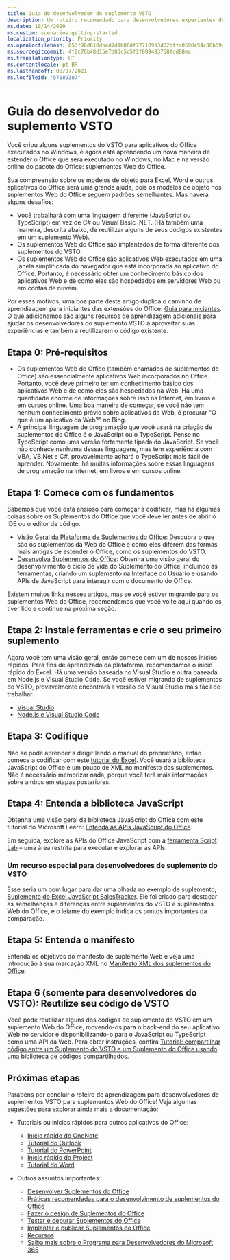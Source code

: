 ```yaml
---
title: Guia do desenvolvedor do suplemento VSTO
description: Um roteiro recomendado para desenvolvedores experientes de suplemento do VSTO para recursos de aprendizagem de suplementos Web do Office.
ms.date: 10/14/2020
ms.custom: scenarios:getting-started
localization_priority: Priority
ms.openlocfilehash: 653f90d610dbad7d1b00df777109d3d02bffc0598454c38b5945fa56542beb61
ms.sourcegitcommit: 4f2c76b48d15e7d03c5c5f1f809493758fcd88ec
ms.translationtype: HT
ms.contentlocale: pt-BR
ms.lasthandoff: 08/07/2021
ms.locfileid: "57089387"
---
```

# <a name="vsto-add-in-developers-guide"></a>Guia do desenvolvedor do suplemento VSTO

Você criou alguns suplementos do VSTO para aplicativos do Office executados no Windows, e agora está aprendendo um nova maneira de estender o Office que será executado no Windows, no Mac e na versão online do pacote do Office: suplementos Web do Office.

Sua compreensão sobre os modelos de objeto para Excel, Word e outros aplicativos do Office será uma grande ajuda, pois os modelos de objeto nos suplementos Web do Office seguem padrões semelhantes. Mas haverá alguns desafios:

- Você trabalhará com uma linguagem diferente (JavaScript ou TypeScript) em vez de C# ou Visual Basic .NET. (Há também uma maneira, descrita abaixo, de reutilizar alguns de seus códigos existentes em um suplemento Web).
- Os suplementos Web do Office são implantados de forma diferente dos suplementos do VSTO.
- Os suplementos Web do Office são aplicativos Web executados em uma janela simplificada do navegador que está incorporada ao aplicativo do Office. Portanto, é necessário obter um conhecimento básico dos aplicativos Web e de como eles são hospedados em servidores Web ou em contas de nuvem. 

Por esses motivos, uma boa parte deste artigo duplica o caminho de aprendizagem para iniciantes das extensões do Office: [Guia para iniciantes](learning-path-beginner.md). O que adicionamos são alguns recursos de aprendizagem adicionais para ajudar os desenvolvedores do suplemento VSTO a aproveitar suas experiências e também a reutilizarem o código existente.

## <a name="step-0-prerequisites"></a>Etapa 0: Pré-requisitos

- Os suplementos Web do Office (também chamados de suplementos do Office) são essencialmente aplicativos Web incorporados no Office. Portanto, você deve primeiro ter um conhecimento básico dos aplicativos Web e de como eles são hospedados na Web. Há uma quantidade enorme de informações sobre isso na Internet, em livros e em cursos online. Uma boa maneira de começar, se você não tem nenhum conhecimento prévio sobre aplicativos da Web, é procurar "O que é um aplicativo da Web?" no Bing.
- A principal linguagem de programação que você usará na criação de suplementos do Office é o JavaScript ou o TypeScript. Pense no TypeScript como uma versão fortemente tipada do JavaScript. Se você não conhece nenhuma dessas linguagens, mas tem experiência com VBA, VB.Net e C#, provavelmente achará o TypeScript mais fácil de aprender. Novamente, há muitas informações sobre essas linguagens de programação na Internet, em livros e em cursos online.

## <a name="step-1-begin-with-fundamentals"></a>Etapa 1: Comece com os fundamentos

Sabemos que você está ansioso para começar a codificar, mas há algumas coisas sobre os Suplementos do Office que você deve ler antes de abrir o IDE ou o editor de código.

- [Visão Geral da Plataforma de Suplementos do Office](office-add-ins.md): Descubra o que são os suplementos da Web do Office e como eles diferem das formas mais antigas de estender o Office, como os suplementos do VSTO.
- [Desenvolva Suplementos do Office](../develop/develop-overview.md): Obtenha uma visão geral do desenvolvimento e ciclo de vida do Suplemento do Office, incluindo as ferramentas, criando um suplemento na Interface do Usuário e usando APIs de JavaScript para interagir com o documento do Office.

Existem muitos links nesses artigos, mas se você estiver migrando para os suplementos Web do Office, recomendamos que você volte aqui quando os tiver lido e continue na próxima seção.

## <a name="step-2-install-tools-and-create-your-first-add-in"></a>Etapa 2: Instale ferramentas e crie o seu primeiro suplemento

Agora você tem uma visão geral, então comece com um de nossos inícios rápidos. Para fins de aprendizado da plataforma, recomendamos o início rápido do Excel. Há uma versão baseada no Visual Studio e outra baseada em Node.js e Visual Studio Code. Se você estiver migrando de suplementos do VSTO, provavelmente encontrará a versão do Visual Studio mais fácil de trabalhar.

- [Visual Studio](../quickstarts/excel-quickstart-jquery.md?tabs=visualstudio)
- [Node.js e Visual Studio Code](../quickstarts/excel-quickstart-jquery.md?tabs=yeomangenerator)

## <a name="step-3-code"></a>Etapa 3: Codifique

Não se pode aprender a dirigir lendo o manual do proprietário, então comece a codificar com este [tutorial do Excel](../tutorials/excel-tutorial.md). Você usará a biblioteca JavaScript do Office e um pouco de XML no manifesto dos suplementos. Não é necessário memorizar nada, porque você terá mais informações sobre ambos em etapas posteriores.

## <a name="step-4-understand-the-javascript-library"></a>Etapa 4: Entenda a biblioteca JavaScript

Obtenha uma visão geral da biblioteca JavaScript do Office com este tutorial do Microsoft Learn: [Entenda as APIs JavaScript do Office](/learn/modules/intro-office-add-ins/3-apis).

Em seguida, explore as APIs do Office JavaScript com a [ferramenta Script Lab](explore-with-script-lab.md) – uma área restrita para executar e explorar as APIs.

### <a name="special-resource-for-vsto-add-in-developers"></a>Um recurso especial para desenvolvedores de suplemento do VSTO

Esse seria um bom lugar para dar uma olhada no exemplo de suplemento, [Suplemento do Excel JavaScript SalesTracker](https://github.com/OfficeDev/Excel-Add-in-JavaScript-SalesTracker). Ele foi criado para destacar as semelhanças e diferenças entre suplementos do VSTO e suplementos Web do Office, e o leiame do exemplo indica os pontos importantes da comparação.

## <a name="step-5-understand-the-manifest"></a>Etapa 5: Entenda o manifesto

Entenda os objetivos do manifesto de suplemento Web e veja uma introdução à sua marcação XML no [Manifesto XML dos suplementos do Office](../develop/add-in-manifests.md).

## <a name="step-6-for-vsto-developers-only-reuse-your-vsto-code"></a>Etapa 6 (somente para desenvolvedores do VSTO): Reutilize seu código de VSTO

Você pode reutilizar alguns dos códigos de suplemento do VSTO em um suplemento Web do Office, movendo-os para o back-end do seu aplicativo Web no servidor e disponibilizando-o para o JavaScript ou TypeScript como uma API da Web. Para obter instruções, confira [Tutorial: compartilhar código entre um Suplemento do VSTO e um Suplemento do Office usando uma biblioteca de códigos compartilhados](../tutorials/migrate-vsto-to-office-add-in-shared-code-library-tutorial.md).

## <a name="next-steps"></a>Próximas etapas

Parabéns por concluir o roteiro de aprendizagem para desenvolvedores de suplementos VSTO para suplementos Web do Office! Veja algumas sugestões para explorar ainda mais a documentação:

- Tutoriais ou inícios rápidos para outros aplicativos do Office:

  - [Início rápido do OneNote](../quickstarts/onenote-quickstart.md)
  - [Tutorial do Outlook](/outlook/add-ins/addin-tutorial)
  - [Tutorial do PowerPoint](../tutorials/powerpoint-tutorial.md)
  - [Início rápido do Project](../quickstarts/project-quickstart.md)
  - [Tutorial do Word](../tutorials/word-tutorial.md)

- Outros assuntos importantes:

  - [Desenvolver Suplementos do Office ](../develop/develop-overview.md)
  - [Práticas recomendadas para o desenvolvimento de suplementos do Office](../concepts/add-in-development-best-practices.md)
  - [Fazer o design de Suplementos do Office](../design/add-in-design.md)
  - [Testar e depurar Suplementos do Office](../testing/test-debug-office-add-ins.md)
  - [Implantar e publicar Suplementos do Office](../publish/publish.md)
  - [Recursos](../resources/resources-links-help.md)
  - [Saiba mais sobre o Programa para Desenvolvedores do Microsoft 365](https://developer.microsoft.com/microsoft-365/dev-program)

